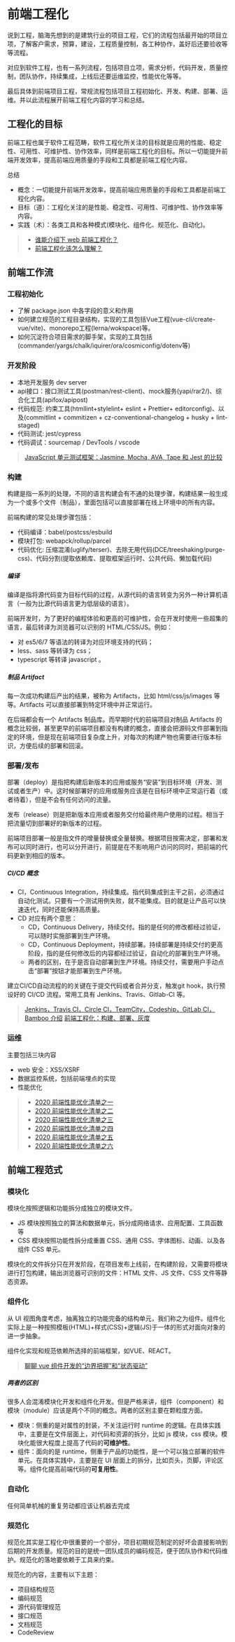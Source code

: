 # 前端工程化

说到工程，脑海先想到的是建筑行业的项目工程，它们的流程包括最开始的项目立项，了解客户需求，预算，建设，工程质量控制，各工种协作，盖好后还要验收等等流程。

对应到软件工程，也有一系列流程，包括项目立项，需求分析，代码开发，质量控制，团队协作，持续集成，上线后还要运维监控，性能优化等等。

最后具体到前端项目工程，常规流程包括项目工程初始化、开发、构建、部署、运维。并以此流程展开前端工程化内容的学习和总结。

## 工程化的目标
前端工程也属于软件工程范畴，软件工程化所关注的目标就是应用的性能、稳定性、可用性、可维护性、协作效率，同样是前端工程化的目标。所以一切能提升前端开发效率，提高前端应用质量的手段和工具都是前端工程化内容。

总结
- 概念：一切能提升前端开发效率，提高前端应用质量的手段和工具都是前端工程化内容。
- 目标（道）：工程化关注的是性能、稳定性、可用性、可维护性、协作效率等内容。
- 实践（术）：各类工具和各种模式(模块化、组件化、规范化、自动化)。

> - [谁能介绍下 web 前端工程化？](https://www.zhihu.com/question/24558375)
> - [前端工程化该怎么理解？](https://mp.weixin.qq.com/s/XwK9J1OD5SfjbBwKYA-cpA)

## 前端工作流
### 工程初始化
- 了解 package.json 中各字段的意义和作用
- 如何建立规范的工程目录结构，实现的工具包括Vue工程(vue-cli/create-vue/vite)、monorepo工程(lerna/wokspace)等。
- 如何沉淀符合项目需求的脚手架，实现的工具包括(commander/yargs/chalk/iquirer/ora/cosmiconfig/dotenv等)

### 开发阶段
- 本地开发服务 dev server
- api接口：接口测试工具(postman/rest-client)、mock服务(yapi/rar2/)、综合化工具(apifox/apipost)
- 代码规范: 约束工具(htmllint+stylelint+ eslint + Prettier+ editorconfig)、以及(commitlint + commitizen + cz-conventional-changelog + husky + lint-staged)
- 代码测试: jest/cypress
- 代码调试：sourcemap / DevTools / vscode

> [JavaScript 单元测试框架：Jasmine, Mocha, AVA, Tape 和 Jest 的比较](https://blog.csdn.net/weixin_34332905/article/details/87942007)

### 构建

构建是指一系列的处理，不同的语言构建会有不通的处理步骤，构建结果一般生成为一个或多个文件（制品），里面包括可以直接部署在线上环境中的所有内容。

前端构建的常见处理步骤包括：
- 代码编译：babel/postcss/esbuild
- 模块打包: webapck/rollup/parcel
- 代码优化: 压缩混淆(uglify/terser)、去除无用代码(DCE/treeshaking/purge-css)、代码分割(提取依赖库、提取框架运行时、公共代码、懒加载代码)


##### 编译
编译是指将源代码变为目标代码的过程，从源代码的语言转变为另外一种计算机语言（一般为比源代码语言更为低层级的语言）。

前端开发时，为了更好的编程体验和更高的可维护性，会在开发时使用一些超集的语言，最后转译为浏览器可以识别的 HTML/CSS/JS。例如：
- 对 es5/6/7 等语法的转译为对应环境支持的代码；
- less、sass 等转译为 css；
- typescript 等转译 javascript 。

##### 制品 Artifact

每一次成功构建后产出的结果，被称为 Artifacts，比如 html/css/js/images 等等。Artifacts 可以直接部署到特定环境中并正常运行。

在后端都会有一个 Artifacts 制品库。而早期时代的前端项目对制品 Artifacts 的概念比较弱，甚至更早的前端项目都没有构建的概念，直接会把源码文件部署到指定的环境，但是现在前端项目复杂度上升，对每次的构建产物也需要进行版本标识，方便后续的部署和回滚。

### 部署/发布

部署（deploy）是指把构建后新版本的应用或服务“安装”到目标环境（开发、测试或者生产）中。这时候部署好的应用或服务应该是在目标环境中正常运行着（或者待着），但是不会有任何访问的流量。

发布（release）则是把新版本应用或者服务交付给最终用户使用的过程。相当于把流量切到部署好的新版本的过程。

前端项目部署一般是指文件的增量替换或全量替换。根据项目按需决定，部署和发布可以同时进行，也可以分开进行，前提是在不影响用户访问的同时，把前端的代码更新到相应的版本。

##### CI/CD 概念
- CI，Continuous Integration，持续集成。指代码集成到主干之前，必须通过自动化测试。只要有一个测试用例失败，就不能集成。目的就是让产品可以快速迭代，同时还能保持高质量。
- CD 对应有两个意思：
  - CD，Continuous Delivery，持续交付。指的是任何的修改都经过验证，可以随时实施部署到生产环境。
  - CD，Continuous Deployment，持续部署。持续部署是持续交付的更高阶段，指的是任何修改后的内容都经过验证，自动化的部署到生产环境。
  - 两者的区别，在于是否自动部署到生产环境。持续交付，需要用户手动点击“部署”按钮才能部署到生产环境。

建立CI/CD自动流程的的关键在于提交代码或者合并分支，触发git hook，执行预设好的 CI/CD 流程。常用工具有 Jenkins、Travis、Gitlab-CI 等。

> [Jenkins，Travis CI，Circle CI，TeamCity，Codeship，GitLab CI，Bamboo 介绍](https://blog.csdn.net/danpu0978/article/details/106768483)
> [前端工程化：构建、部署、灰度](https://zhuanlan.zhihu.com/p/71562853)

### 运维
主要包括三块内容
- web 安全：XSS/XSRF
- 数据监控系统，包括前端埋点的实现
- 性能优化

>- [2020 前端性能优化清单之一](https://mp.weixin.qq.com/s/iIbm1pVPYsOvpAeAjVziiQ)
>- [2020 前端性能优化清单之二](https://mp.weixin.qq.com/s/Y2osbl9CZggA0poci9rv3w)
>- [2020 前端性能优化清单之三](https://mp.weixin.qq.com/s/ohCDUyo8xqtKhYfbSs5wuQ)
>- [2020 前端性能优化清单之四](https://mp.weixin.qq.com/s/i5fNnTnmfAx7CufC00oaKQ)
>- [2020 前端性能优化清单之五](https://mp.weixin.qq.com/s/VDARTCShm0KivV_ouYvVGA)
>- [2020 前端性能优化清单之六](https://mp.weixin.qq.com/s/GHUMw2RFK-sXklJTPqoMdg)

## 前端工程范式

### 模块化
模块化按照逻辑和功能拆分成独立的模块文件。
- JS 模块按照独立的算法和数据单元，拆分成网络请求、应用配置、工具函数等
- CSS 模块按照功能性拆分成重置 CSS、通用 CSS、字体图标、动画、以及各组件 CSS 单元。

模块化的文件拆分只在开发阶段，在项目发布上线前，在构建阶段，又需要将模块进行打包构建，输出浏览器可识别的文件：HTML 文件、JS 文件、CSS 文件等静态资源。

### 组件化
从 UI 视图角度考虑，抽离独立的功能完备的结构单元，我们称之为组件。组件化实际上是一种按照模板(HTML)+样式(CSS)+逻辑(JS)于一体的形式对面向对象的进一步抽象。

组件化实现和规范依赖所选择的前端框架，如VUE、REACT。
> [聊聊 vue 组件开发的“边界把握”和“状态驱动”](https://www.cnblogs.com/lvdabao/p/vue-component.html)

##### 两者的区别
很多人会混淆模块化开发和组件化开发。但是严格来讲，组件（component）和模块（module）应该是两个不同的概念。两者的区别主要在颗粒度方面。
- 模块：侧重的是对属性的封装，不关注运行时 runtime 的逻辑。在具体实践中，主要是在文件层面上，对代码和资源的拆分，比如 js 模块，css 模块。模块化能很大程度上提高了代码的**可维护性**。
- 组件：面向的是 runtime，侧重于产品的功能性，是一个可以独立部署的软件单元。在具体实践中，主要是在 UI 层面上的拆分，比如页头，页脚，评论区等。组件化提高前端代码的**可复用性**。

### 自动化
任何简单机械的重复劳动都应该让机器去完成

### 规范化
规范化其实是工程化中很重要的一个部分，项目初期规范制定的好坏会直接影响到后期的开发质量。规范的目的是统一团队成员的编码规范，便于团队协作和代码维护。规范化的落地要依赖于工具来约束。

规范化的内容，主要有以下主题：
- 项目结构规范
- 编码规范
- 源代码管理规范
- 接口规范
- 文档规范
- CodeReview




